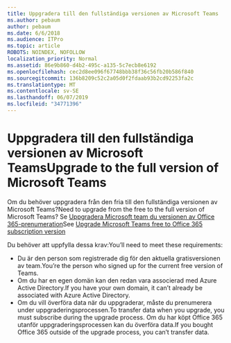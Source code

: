 ```yaml
---
title: Uppgradera till den fullständiga versionen av Microsoft Teams
ms.author: pebaum
author: pebaum
ms.date: 6/6/2018
ms.audience: ITPro
ms.topic: article
ROBOTS: NOINDEX, NOFOLLOW
localization_priority: Normal
ms.assetid: 86e9b860-d4b2-495c-a135-5c7ecb8e6192
ms.openlocfilehash: cec2d8ee096f67748bbb38f36c56fb20b586f840
ms.sourcegitcommit: 136b8209c52c2a05d0f2fdaab93b2cd92253fa2c
ms.translationtype: MT
ms.contentlocale: sv-SE
ms.lasthandoff: 06/07/2019
ms.locfileid: "34771396"
---
```

# <a name="upgrade-to-the-full-version-of-microsoft-teams"></a><span data-ttu-id="1f6ca-102">Uppgradera till den fullständiga versionen av Microsoft Teams</span><span class="sxs-lookup"><span data-stu-id="1f6ca-102">Upgrade to the full version of Microsoft Teams</span></span>

<span data-ttu-id="1f6ca-103">Om du behöver uppgradera från den fria till den fullständiga versionen av Microsoft Teams?</span><span class="sxs-lookup"><span data-stu-id="1f6ca-103">Need to upgrade from the free to the full version of Microsoft Teams?</span></span> <span data-ttu-id="1f6ca-104">Se [Uppgradera Microsoft team du versionen av Office 365-prenumeration](https://docs.microsoft.com/microsoftteams/upgrade-freemium)</span><span class="sxs-lookup"><span data-stu-id="1f6ca-104">See [Upgrade Microsoft Teams free to Office 365 subscription version](https://docs.microsoft.com/microsoftteams/upgrade-freemium)</span></span>

<span data-ttu-id="1f6ca-105">Du behöver att uppfylla dessa krav:</span><span class="sxs-lookup"><span data-stu-id="1f6ca-105">You’ll need to meet these requirements:</span></span>
- <span data-ttu-id="1f6ca-106">Du är den person som registrerade dig för den aktuella gratisversionen av team.</span><span class="sxs-lookup"><span data-stu-id="1f6ca-106">You’re the person who signed up for the current free version of Teams.</span></span>
- <span data-ttu-id="1f6ca-107">Om du har en egen domän kan den redan vara associerad med Azure Active Directory.</span><span class="sxs-lookup"><span data-stu-id="1f6ca-107">If you have your own domain, it can’t already be associated with Azure Active Directory.</span></span>
- <span data-ttu-id="1f6ca-108">Om du vill överföra data när du uppgraderar, måste du prenumerera under uppgraderingsprocessen.</span><span class="sxs-lookup"><span data-stu-id="1f6ca-108">To transfer data when you upgrade, you must subscribe during the upgrade process.</span></span> <span data-ttu-id="1f6ca-109">Om du har köpt Office 365 utanför uppgraderingsprocessen kan du överföra data.</span><span class="sxs-lookup"><span data-stu-id="1f6ca-109">If you bought Office 365 outside of the upgrade process, you can’t transfer data.</span></span>


